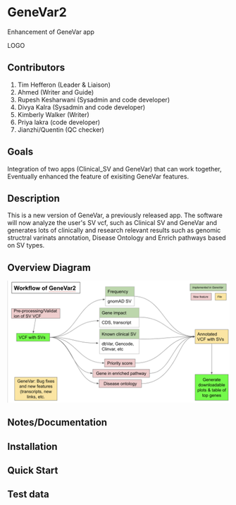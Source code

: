 # GeneVar2

Enhancement of GeneVar app

LOGO

## Contributors

1. Tim Hefferon (Leader & Liaison)
2. Ahmed (Writer and Guide)
3. Rupesh Kesharwani (Sysadmin and code developer)
4. Divya Kalra (Sysadmin and code developer)
5. Kimberly Walker (Writer)
6. Priya lakra (code developer)
7. Jianzhi/Quentin (QC checker) 


## Goals

Integration of two apps (Clinical_SV and GeneVar) that can work together, Eventually enhanced the feature of exisiting GeneVar features.


## Description

This is a new version of GeneVar, a previously released app. The software will now analyze the user's SV vcf, such as Clinical SV and GeneVar and generates lots of clinically and research relevant results such as genomic structral varinats annotation, Disease Ontology and Enrich pathways based on SV types.


## Overview Diagram

![](GeneVar2-workflow.png)


## Notes/Documentation



## Installation



## Quick Start



## Test data


